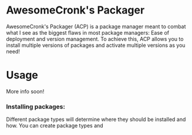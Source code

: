 # AwesomeCronk's Packager
AwesomeCronk's Packager (ACP) is a package manager meant to combat what I see as the biggest flaws in most package managers: Ease of deployment and version management. To achieve this, ACP allows you to install multiple versions of packages and activate multiple versions as you need!

# Usage
More info soon!

### Installing packages:
Different package types will determine where they should be installed and how. You can create package types and 